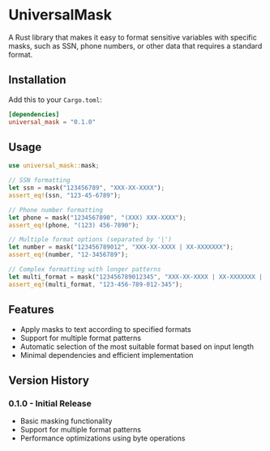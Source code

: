 # UniversalMask

A Rust library that makes it easy to format sensitive variables with specific masks, such as SSN, phone numbers, or other data that requires a standard format.

## Installation

Add this to your `Cargo.toml`:

```toml
[dependencies]
universal_mask = "0.1.0"
```

## Usage

```rust
use universal_mask::mask;

// SSN formatting
let ssn = mask("123456789", "XXX-XX-XXXX");
assert_eq!(ssn, "123-45-6789");

// Phone number formatting
let phone = mask("1234567890", "(XXX) XXX-XXXX");
assert_eq!(phone, "(123) 456-7890");

// Multiple format options (separated by '|')
let number = mask("123456789012", "XXX-XX-XXXX | XX-XXXXXXX");
assert_eq!(number, "12-3456789");

// Complex formatting with longer patterns
let multi_format = mask("123456789012345", "XXX-XX-XXXX | XX-XXXXXXX | XXX-XXX-XXX-XXX-XXX");
assert_eq!(multi_format, "123-456-789-012-345");
```

## Features

- Apply masks to text according to specified formats
- Support for multiple format patterns
- Automatic selection of the most suitable format based on input length
- Minimal dependencies and efficient implementation

## Version History

### 0.1.0 - Initial Release
- Basic masking functionality
- Support for multiple format patterns
- Performance optimizations using byte operations

